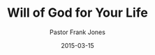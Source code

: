 ---
lunr: "true"
title: "Will of God for Your Life"
author: "Pastor Frank Jones"
postDate: "03-15-2015"
date: 2015-03-15
category: "sermons"
slug: "2015/03/ffc_03152015"
icon: microphone
audioLink: "ffc_03152015"
tags: [will of god, blessings]
mp3: "ffc_03152015/03152015.mp3"
ogg: "ffc_03152015/03152015.ogg"
linkurl: "https://archive.org/download/ffc_03152015/ffc_03152015_files.xml"
ipath: "https://archive.org/download/ffc_03152015/03152015.mp3"
layout: sermon.html
---